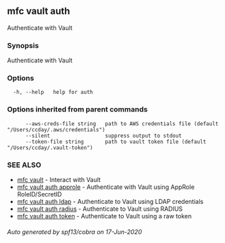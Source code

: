 ## mfc vault auth

Authenticate with Vault

### Synopsis

Authenticate with Vault

### Options

```
  -h, --help   help for auth
```

### Options inherited from parent commands

```
      --aws-creds-file string   path to AWS credentials file (default "/Users/ccday/.aws/credentials")
      --silent                  suppress output to stdout
      --token-file string       path to vault token file (default "/Users/ccday/.vault-token")
```

### SEE ALSO

* [mfc vault](mfc_vault.md)	 - Interact with Vault
* [mfc vault auth approle](mfc_vault_auth_approle.md)	 - Authenticate with Vault using AppRole RoleID/SecretID
* [mfc vault auth ldap](mfc_vault_auth_ldap.md)	 - Authenticate to Vault using LDAP credentials
* [mfc vault auth radius](mfc_vault_auth_radius.md)	 - Authenticate to Vault using RADIUS
* [mfc vault auth token](mfc_vault_auth_token.md)	 - Authenticate to Vault using a raw token

###### Auto generated by spf13/cobra on 17-Jun-2020
